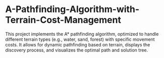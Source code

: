 # A-Pathfinding-Algorithm-with-Terrain-Cost-Management
This project implements the A* pathfinding algorithm, optimized to handle different terrain types (e.g., water, sand, forest) with specific movement costs. It allows for dynamic pathfinding based on terrain, displays the discovery process, and visualizes the optimal path and solution tree.
